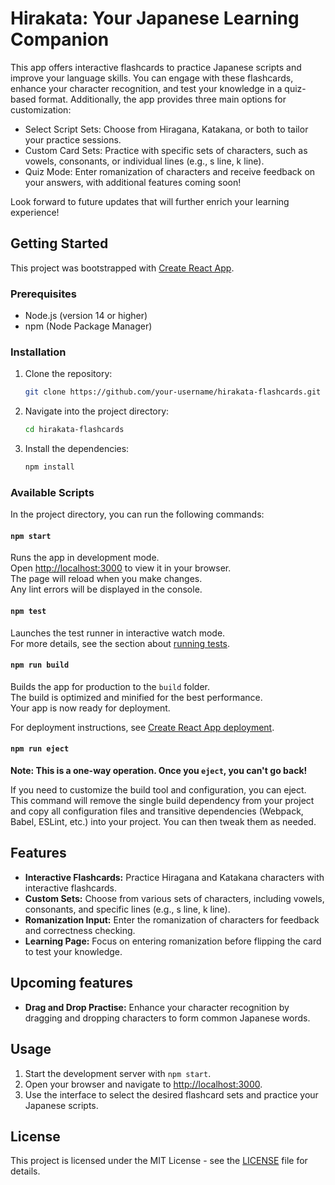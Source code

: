 # Hirakata: Your Japanese Learning Companion

This app offers interactive flashcards to practice Japanese scripts and improve your language skills. You can engage with these flashcards, enhance your character recognition, and test your knowledge in a quiz-based format. Additionally, the app provides three main options for customization:

- Select Script Sets: Choose from Hiragana, Katakana, or both to tailor your practice sessions.
- Custom Card Sets: Practice with specific sets of characters, such as vowels, consonants, or individual lines (e.g., s line, k line).
- Quiz Mode: Enter romanization of characters and receive feedback on your answers, with additional features coming soon!

Look forward to future updates that will further enrich your learning experience!

## Getting Started

This project was bootstrapped with [Create React App](https://github.com/facebook/create-react-app).

### Prerequisites

- Node.js (version 14 or higher)
- npm (Node Package Manager)

### Installation

1. Clone the repository:

    ```bash
    git clone https://github.com/your-username/hirakata-flashcards.git
    ```

2. Navigate into the project directory:

    ```bash
    cd hirakata-flashcards
    ```

3. Install the dependencies:

    ```bash
    npm install
    ```

### Available Scripts

In the project directory, you can run the following commands:

#### `npm start`

Runs the app in development mode.\
Open [http://localhost:3000](http://localhost:3000) to view it in your browser.\
The page will reload when you make changes.\
Any lint errors will be displayed in the console.

#### `npm test`

Launches the test runner in interactive watch mode.\
For more details, see the section about [running tests](https://facebook.github.io/create-react-app/docs/running-tests).

#### `npm run build`

Builds the app for production to the `build` folder.\
The build is optimized and minified for the best performance.\
Your app is now ready for deployment.

For deployment instructions, see [Create React App deployment](https://facebook.github.io/create-react-app/docs/deployment).

#### `npm run eject`

**Note: This is a one-way operation. Once you `eject`, you can't go back!**

If you need to customize the build tool and configuration, you can eject. This command will remove the single build dependency from your project and copy all configuration files and transitive dependencies (Webpack, Babel, ESLint, etc.) into your project. You can then tweak them as needed.

## Features

- **Interactive Flashcards:** Practice Hiragana and Katakana characters with interactive flashcards.
- **Custom Sets:** Choose from various sets of characters, including vowels, consonants, and specific lines (e.g., s line, k line).
- **Romanization Input:** Enter the romanization of characters for feedback and correctness checking.
- **Learning Page:** Focus on entering romanization before flipping the card to test your knowledge.

## Upcoming features
- **Drag and Drop Practise:** Enhance your character recognition by dragging and dropping characters to form common Japanese words.

## Usage

1. Start the development server with `npm start`.
2. Open your browser and navigate to [http://localhost:3000](http://localhost:3000).
3. Use the interface to select the desired flashcard sets and practice your Japanese scripts.

## License

This project is licensed under the MIT License - see the [LICENSE](LICENSE) file for details.
